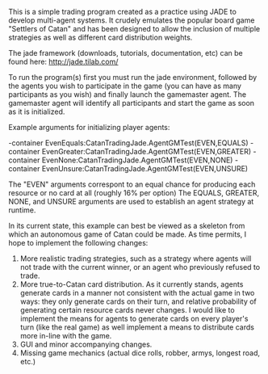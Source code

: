 This is a simple trading program created as a practice using JADE to develop multi-agent systems.
It crudely emulates the popular board game "Settlers of Catan" and has been designed to allow the
inclusion of multiple strategies as well as different card distribution weights.

The jade framework (downloads, tutorials, documentation, etc) can be found here: http://jade.tilab.com/

To run the program(s) first you must run the jade environment, followed by the agents you wish to participate
in the game (you can have as many participants as you wish) and finally launch the gamemaster agent. The gamemaster
agent will identify all participants and start the game as soon as it is initialized.

Example arguments for initializing player agents:

-container EvenEquals:CatanTradingJade.AgentGMTest(EVEN,EQUALS)
-container EvenGreater:CatanTradingJade.AgentGMTest(EVEN,GREATER)
-container EvenNone:CatanTradingJade.AgentGMTest(EVEN,NONE)
-container EvenUnsure:CatanTradingJade.AgentGMTest(EVEN,UNSURE)

The "EVEN" arguments correspont to an equal chance for producing each resource or no card at all (roughly 16% per option)
The EQUALS, GREATER, NONE, and UNSURE arguments are used to establish an agent strategy at runtime.

In its current state, this example can best be viewed as a skeleton from which an autonomous game of Catan could be made.
As time permits, I hope to implement the following changes:

1) More realistic trading strategies, such as a strategy where agents will not trade with the current winner, or an agent
  who previously refused to trade.
2) More true-to-Catan card distribution. As it currently stands, agents generate cards in a manner not consistent with
  the actual game in two ways: they only generate cards on their turn, and relative probability of generating certain resource
  cards never changes. I would like to implement the means for agents to generate cards on every player's turn (like the real
  game) as well implement a means to distribute cards more in-line with the game.
3) GUI and minor accompanying changes.
4) Missing game mechanics (actual dice rolls, robber, armys, longest road, etc.)
